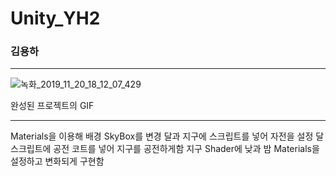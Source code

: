 # Unity_YH2

### 김용하

---

![녹화_2019_11_20_18_12_07_429](https://user-images.githubusercontent.com/54255373/69225341-879c9100-0bc1-11ea-86e2-b310241f5fe0.gif)

완성된 프로젝트의 GIF

---

Materials을 이용해 배경 SkyBox를 변경
달과 지구에 스크립트를 넣어 자전을 설정
달 스크립트에 공전 코트를 넣어 지구를 공전하게함
지구 Shader에 낮과 밤 Materials을 설정하고 변화되게 구현함
